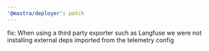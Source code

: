 ```yaml
---
'@mastra/deployer': patch
---
```


fix: When using a third party exporter such as Langfuse we were not installing external deps imported from the telemetry config
